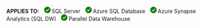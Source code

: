 <Token>**APPLIES TO:** ![Yes](media/yes.png)SQL Server ![Yes](media/yes.png)Azure SQL Database ![Yes](media/yes.png)Azure Synapse Analytics (SQL DW) ![Yes](media/yes.png)Parallel Data Warehouse </Token>
